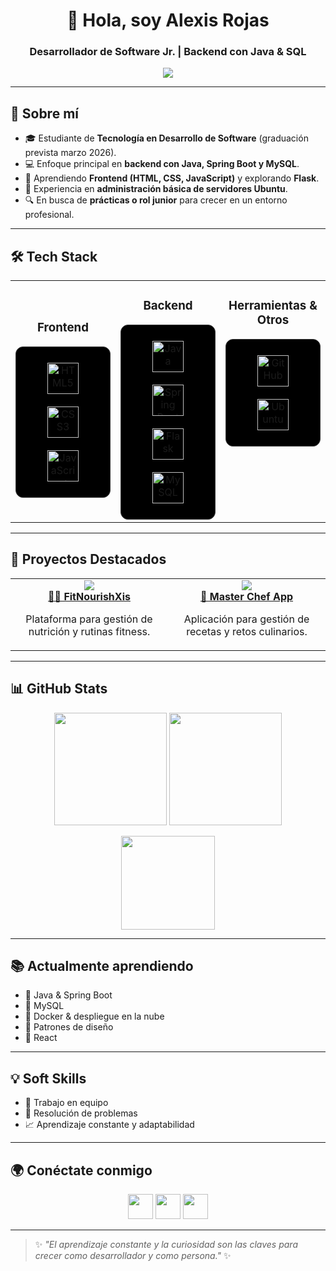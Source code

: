 <h1 align="center">👋 Hola, soy Alexis Rojas</h1>
<h3 align="center">Desarrollador de Software Jr. | Backend con Java & SQL</h3>

<p align="center">
  <img src="https://readme-typing-svg.herokuapp.com?font=Fira+Code&weight=500&size=22&pause=1000&color=00C896&center=true&vCenter=true&width=500&lines=Backend+Developer;Java+%7C+Spring+Boot+%7C+SQL;Apasionado+por+el+aprendizaje;Buscando+mi+primer+rol+profesional+🚀" />
</p>

---

## 🚀 Sobre mí
- 🎓 Estudiante de **Tecnología en Desarrollo de Software** (graduación prevista marzo 2026).  
- 💻 Enfoque principal en **backend con Java, Spring Boot y MySQL**.  
- 🌱 Aprendiendo **Frontend (HTML, CSS, JavaScript)** y explorando **Flask**.  
- 🐧 Experiencia en **administración básica de servidores Ubuntu**.  
- 🔍 En busca de **prácticas o rol junior** para crecer en un entorno profesional.  

---

## 🛠️ Tech Stack  

<table align="center">
<tr>
<td align="top" width="33%">

<h3 align="center">Frontend</h3>
<div align="center" style="background-color:#000000; padding:15px; border-radius:12px; border:1px solid #333333;">  
<a href="https://developer.mozilla.org/en-US/docs/Web/HTML" target="_blank"><img style="margin: 10px" src="https://cdn.jsdelivr.net/gh/devicons/devicon/icons/html5/html5-original.svg" alt="HTML5" height="50" /></a>  
<a href="https://developer.mozilla.org/en-US/docs/Web/CSS" target="_blank"><img style="margin: 10px" src="https://cdn.jsdelivr.net/gh/devicons/devicon/icons/css3/css3-original.svg" alt="CSS3" height="50" /></a>  
<a href="https://developer.mozilla.org/en-US/docs/Web/JavaScript" target="_blank"><img style="margin: 10px" src="https://cdn.jsdelivr.net/gh/devicons/devicon/icons/javascript/javascript-original.svg" alt="JavaScript" height="50" /></a>  
</div>

</td><td valign="top" width="33%">

<h3 align="center"> Backend</h3>
<div align="center" style="background-color:#000000; padding:15px; border-radius:12px; border:1px solid #333333;">  
<a href="https://www.java.com/" target="_blank"><img style="margin: 10px" src="https://cdn.jsdelivr.net/gh/devicons/devicon/icons/java/java-original.svg" alt="Java" height="50" /></a>  
<a href="https://spring.io/projects/spring-boot" target="_blank"><img style="margin: 10px" src="https://cdn.jsdelivr.net/gh/devicons/devicon/icons/spring/spring-original.svg" alt="Spring Boot" height="50" /></a>  
<a href="https://flask.palletsprojects.com/" target="_blank"><img style="margin: 10px" src="https://cdn.jsdelivr.net/gh/devicons/devicon/icons/flask/flask-original.svg" alt="Flask" height="50" /></a>  
<a href="https://www.mysql.com/" target="_blank"><img style="margin: 10px" src="https://cdn.jsdelivr.net/gh/devicons/devicon/icons/mysql/mysql-original.svg" alt="MySQL" height="50" /></a>  
</div>

</td><td valign="top" width="33%">

<h3 align="center"> Herramientas & Otros</h3>
<div align="center" style="background-color:#000000; padding:15px; border-radius:12px; border:1px solid #333333;">  
<a href="https://github.com/" target="_blank"><img style="margin: 10px" src="https://cdn.jsdelivr.net/gh/devicons/devicon/icons/github/github-original.svg" alt="GitHub" height="50" /></a>  
<a href="https://ubuntu.com/" target="_blank"><img style="margin: 10px" src="https://cdn.jsdelivr.net/gh/devicons/devicon/icons/ubuntu/ubuntu-plain.svg" alt="Ubuntu" height="50" /></a>  
</div>

</td>
</tr>
</table>

---

## 📌 Proyectos Destacados  

<table>
  <tr>
    <td align="center" width="50%">
      <a href="https://github.com/alexisrojas14/FitNourishXis">
        <img src="https://github-readme-stats.vercel.app/api/pin/?username=alexisrojas14&repo=FitNourishXis&theme=dark&bg_color=000000&title_color=00C896&text_color=bbbbbb&icon_color=00C896&hide_border=false&border_color=333333" />
        <br />
        <b>🏋️‍♂️ FitNourishXis</b>
      </a>
      <p>Plataforma para gestión de nutrición y rutinas fitness.</p>
    </td>
    <td align="center" width="50%">
      <a href="https://github.com/alexisrojas14/Master-Chef-Colombia-APP">
        <img src="https://github-readme-stats.vercel.app/api/pin/?username=alexisrojas14&repo=Master-Chef-Colombia-APP&theme=dark&bg_color=000000&title_color=00C896&text_color=bbbbbb&icon_color=00C896&hide_border=false&border_color=333333" />
        <br />
        <b>🍳 Master Chef App</b>
      </a>
      <p>Aplicación para gestión de recetas y retos culinarios.</p>
    </td>
  </tr>
</table>

---

## 📊 GitHub Stats

<p align="center">
  <img src="https://github-readme-stats.vercel.app/api?username=alexisrojas14&show_icons=true&theme=dark&bg_color=000000,001a12,003322&title_color=00C896&text_color=bbbbbb&icon_color=00C896&hide_border=false&border_color=333333" height="180em"/>
  <img src="https://github-readme-streak-stats.herokuapp.com/?user=alexisrojas14&theme=dark&background=000000,001a12,003322&ring=00C896&fire=00C896&currStreakLabel=00C896&sideLabels=bbbbbb&currStreakNum=ffffff&sideNums=bbbbbb&dates=777777&hide_border=false&border=333333" height="180em"/>
</p>

<p align="center">
  <img src="https://github-readme-stats.vercel.app/api/top-langs/?username=alexisrojas14&layout=compact&theme=dark&bg_color=000000,001a12,003322&title_color=00C896&text_color=bbbbbb&hide_border=false&border_color=333333" height="150em"/>
</p>


---

## 📚 Actualmente aprendiendo
- 🔹 Java & Spring Boot  
- 🔹 MySQL  
- 🔸 Docker & despliegue en la nube  
- 🔸 Patrones de diseño  
- 🔸 React  

---

## 💡 Soft Skills
- 🤝 Trabajo en equipo  
- 🧩 Resolución de problemas  
- 📈 Aprendizaje constante y adaptabilidad  

---

## 🌍 Conéctate conmigo
<p align="center">
  <a href="mailto:alexis.rojas.soft@gmail.com"><img src="https://cdn.jsdelivr.net/gh/devicons/devicon/icons/google/google-original.svg" width="40" height="40"></a>
  <a href="https://linkedin.com/in/alexis-rojas-b72319303"><img src="https://cdn.jsdelivr.net/gh/devicons/devicon/icons/linkedin/linkedin-original.svg" width="40" height="40"></a>
  <a href="https://github.com/alexisrojas14"><img src="https://cdn.jsdelivr.net/gh/devicons/devicon/icons/github/github-original.svg" width="40" height="40"></a>
</p>

---

> ✨ *"El aprendizaje constante y la curiosidad son las claves para crecer como desarrollador y como persona."* ✨
